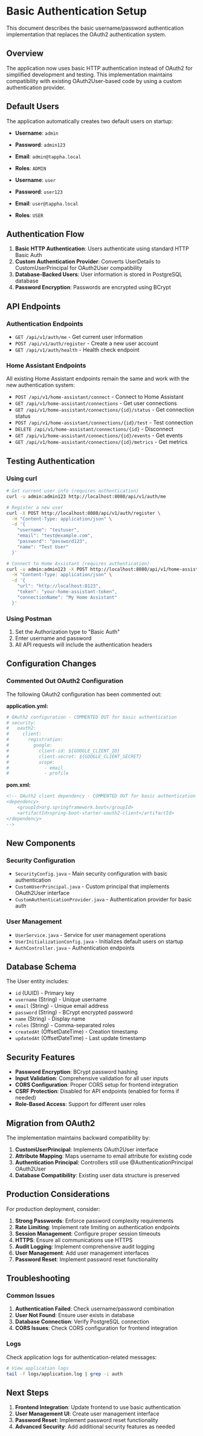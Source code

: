 # Basic Authentication Setup

This document describes the basic username/password authentication implementation that replaces the OAuth2 authentication system.

## Overview

The application now uses basic HTTP authentication instead of OAuth2 for simplified development and testing. This implementation maintains compatibility with existing OAuth2User-based code by using a custom authentication provider.

## Default Users

The application automatically creates two default users on startup:

- **Username**: `admin`
- **Password**: `admin123`
- **Email**: `admin@tappha.local`
- **Roles**: `ADMIN`

- **Username**: `user`
- **Password**: `user123`
- **Email**: `user@tappha.local`
- **Roles**: `USER`

## Authentication Flow

1. **Basic HTTP Authentication**: Users authenticate using standard HTTP Basic Auth
2. **Custom Authentication Provider**: Converts UserDetails to CustomUserPrincipal for OAuth2User compatibility
3. **Database-Backed Users**: User information is stored in PostgreSQL database
4. **Password Encryption**: Passwords are encrypted using BCrypt

## API Endpoints

### Authentication Endpoints

- `GET /api/v1/auth/me` - Get current user information
- `POST /api/v1/auth/register` - Create a new user account
- `GET /api/v1/auth/health` - Health check endpoint

### Home Assistant Endpoints

All existing Home Assistant endpoints remain the same and work with the new authentication system:

- `POST /api/v1/home-assistant/connect` - Connect to Home Assistant
- `GET /api/v1/home-assistant/connections` - Get user connections
- `GET /api/v1/home-assistant/connections/{id}/status` - Get connection status
- `POST /api/v1/home-assistant/connections/{id}/test` - Test connection
- `DELETE /api/v1/home-assistant/connections/{id}` - Disconnect
- `GET /api/v1/home-assistant/connections/{id}/events` - Get events
- `GET /api/v1/home-assistant/connections/{id}/metrics` - Get metrics

## Testing Authentication

### Using curl

```bash
# Get current user info (requires authentication)
curl -u admin:admin123 http://localhost:8080/api/v1/auth/me

# Register a new user
curl -X POST http://localhost:8080/api/v1/auth/register \
  -H "Content-Type: application/json" \
  -d '{
    "username": "testuser",
    "email": "test@example.com",
    "password": "password123",
    "name": "Test User"
  }'

# Connect to Home Assistant (requires authentication)
curl -u admin:admin123 -X POST http://localhost:8080/api/v1/home-assistant/connect \
  -H "Content-Type: application/json" \
  -d '{
    "url": "http://localhost:8123",
    "token": "your-home-assistant-token",
    "connectionName": "My Home Assistant"
  }'
```

### Using Postman

1. Set the Authorization type to "Basic Auth"
2. Enter username and password
3. All API requests will include the authentication headers

## Configuration Changes

### Commented Out OAuth2 Configuration

The following OAuth2 configuration has been commented out:

**application.yml:**
```yaml
# OAuth2 configuration - COMMENTED OUT for basic authentication
# security:
#   oauth2:
#     client:
#       registration:
#         google:
#           client-id: ${GOOGLE_CLIENT_ID}
#           client-secret: ${GOOGLE_CLIENT_SECRET}
#           scope:
#             - email
#             - profile
```

**pom.xml:**
```xml
<!-- OAuth2 client dependency - COMMENTED OUT for basic authentication
<dependency>
    <groupId>org.springframework.boot</groupId>
    <artifactId>spring-boot-starter-oauth2-client</artifactId>
</dependency>
-->
```

## New Components

### Security Configuration

- `SecurityConfig.java` - Main security configuration with basic authentication
- `CustomUserPrincipal.java` - Custom principal that implements OAuth2User interface
- `CustomAuthenticationProvider.java` - Authentication provider for basic auth

### User Management

- `UserService.java` - Service for user management operations
- `UserInitializationConfig.java` - Initializes default users on startup
- `AuthController.java` - Authentication endpoints

## Database Schema

The User entity includes:

- `id` (UUID) - Primary key
- `username` (String) - Unique username
- `email` (String) - Unique email address
- `password` (String) - BCrypt encrypted password
- `name` (String) - Display name
- `roles` (String) - Comma-separated roles
- `createdAt` (OffsetDateTime) - Creation timestamp
- `updatedAt` (OffsetDateTime) - Last update timestamp

## Security Features

- **Password Encryption**: BCrypt password hashing
- **Input Validation**: Comprehensive validation for all user inputs
- **CORS Configuration**: Proper CORS setup for frontend integration
- **CSRF Protection**: Disabled for API endpoints (enabled for forms if needed)
- **Role-Based Access**: Support for different user roles

## Migration from OAuth2

The implementation maintains backward compatibility by:

1. **CustomUserPrincipal**: Implements OAuth2User interface
2. **Attribute Mapping**: Maps username to email attribute for existing code
3. **Authentication Principal**: Controllers still use @AuthenticationPrincipal OAuth2User
4. **Database Compatibility**: Existing user data structure is preserved

## Production Considerations

For production deployment, consider:

1. **Strong Passwords**: Enforce password complexity requirements
2. **Rate Limiting**: Implement rate limiting on authentication endpoints
3. **Session Management**: Configure proper session timeouts
4. **HTTPS**: Ensure all communications use HTTPS
5. **Audit Logging**: Implement comprehensive audit logging
6. **User Management**: Add user management interfaces
7. **Password Reset**: Implement password reset functionality

## Troubleshooting

### Common Issues

1. **Authentication Failed**: Check username/password combination
2. **User Not Found**: Ensure user exists in database
3. **Database Connection**: Verify PostgreSQL connection
4. **CORS Issues**: Check CORS configuration for frontend integration

### Logs

Check application logs for authentication-related messages:

```bash
# View application logs
tail -f logs/application.log | grep -i auth
```

## Next Steps

1. **Frontend Integration**: Update frontend to use basic authentication
2. **User Management UI**: Create user management interface
3. **Password Reset**: Implement password reset functionality
4. **Advanced Security**: Add additional security features as needed
